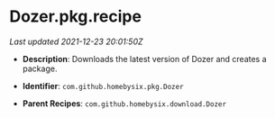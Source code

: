 # Dozer.pkg.recipe

_Last updated 2021-12-23 20:01:50Z_

- **Description**: Downloads the latest version of Dozer and creates a package.

- **Identifier**: `com.github.homebysix.pkg.Dozer`

- **Parent Recipes**: `com.github.homebysix.download.Dozer`
